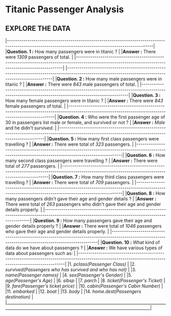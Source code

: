 # Titanic Passenger Analysis
## EXPLORE THE DATA
|-----------------------------------------------------------------------------------------------------------------------------------------------------|
|**Question. 1 :** How many passengers were in titanic ?                                                                                              |
|**Answer :** There were *1309* passengers of total.                                                                                                  |
|-----------------------------------------------------------------------------------------------------------------------------------------------------|
|-----------------------------------------------------------------------------------------------------------------------------------------------------|
|**Question. 2 :** How many male passengers were in titanic ?                                                                                         |
|**Answer :** There were *843* male passengers of total.                                                                                              |
|-----------------------------------------------------------------------------------------------------------------------------------------------------|
|**Question. 3 :** How many female passengers were in titanic ?                                                                                       |
|**Answer :** There were *843* female passengers of total.                                                                                            |
|-----------------------------------------------------------------------------------------------------------------------------------------------------|
|**Question. 4 :** Who were the first passenger age of 30 in passengers list male or female, and survived or not ?                                    |
|**Answer :** *Male* and he didn't *survived*.                                                                                                        |
|-----------------------------------------------------------------------------------------------------------------------------------------------------|
|**Question. 5 :** How many first class passengers were travelling ?                                                                                  |
|**Answer :** There were total of *323* passengers.                                                                                                   |
|-----------------------------------------------------------------------------------------------------------------------------------------------------|
|**Question. 6 :** How many second class passengers were travelling ?                                                                                 |
|**Answer :** There were total of *277* passengers.                                                                                                   |
|-----------------------------------------------------------------------------------------------------------------------------------------------------|
|**Question. 7 :** How many third class passengers were travelling ?                                                                                  |
|**Answer :** There were total of *709* passengers.                                                                                                   |
|-----------------------------------------------------------------------------------------------------------------------------------------------------|
|**Question. 8 :** How many passengers didn't gave their age and gender details ?                                                                     |
|**Answer :** There were total of *263* passengers who didn't gave their age and gender details properly.                                             |
|-----------------------------------------------------------------------------------------------------------------------------------------------------|
|**Question. 9 :** How many passengers gave their age and gender details properly ?                                                                   |
|**Answer :** There were total of *1046* passengers who gave their age and gender details properly.                                                   |
|-----------------------------------------------------------------------------------------------------------------------------------------------------|
|**Question. 10 :** What kind of data do we have about passengers ?                                                                                   |
|**Answer :** We have various types of data about passengers such as:                                                                                 |
|-----------------------------------------------------------------------------------------------------------------------------------------------------|
|1.  *pclass(Passenger Class)*                                                                                                                        |
|2.  *survived(Passengers who has survived and who has not)*                                                                                          |
|3.  *name(Passenger names)*                                                                                                                          |
|4.  *sex(Passenger's Gender)*                                                                                                                        |
|5.  *age(Passenger's Age)*                                                                                                                           |
|6.  *sibsp*                                                                                                                                          |
|7.  *parch*                                                                                                                                          |
|8.  *ticket(Passenger's Ticket)*                                                                                                                     |
|9.  *fare(Passenger's ticket price)*                                                                                                                 |
|10. *cabin(Passenger's Cabin Number)*                                                                                                                |
|11. *embarked*                                                                                                                                       |
|12. *boat*                                                                                                                                           |
|13. *body*                                                                                                                                           |
|14. *home.dest(Passengers destination)*                                                                                                              |
|_____________________________________________________________________________________________________________________________________________________|

<!-- 
**Question. 10 :** Name all the variables in the dataset which we have ?

**Answer :** All the variables are :

+ pclass
+ survived
+ name
+ sex
+ age
+ sibsp
+ parch
+ ticket
+ fare
+ cabin
+ embarked
+ boat
+ body
+ home.dest
 -->
<!-- 
**Question. 10 :** Name all the necessary features and target variables ?

**Answer :** . -->


<!-- # Titanic Passangers Predictions -->

<!-- Ref: DataFrames -->